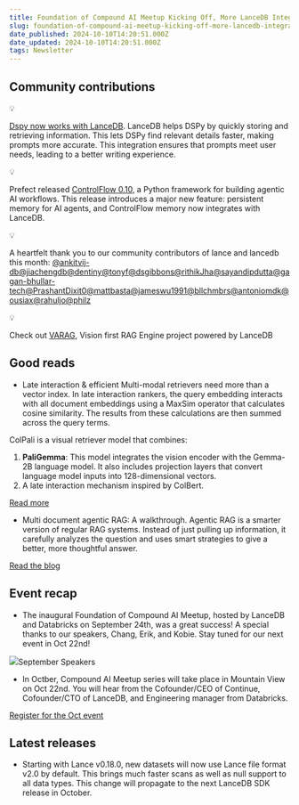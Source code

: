 ```yaml
---
title: Foundation of Compound AI Meetup Kicking Off, More LanceDB Integrations
slug: foundation-of-compound-ai-meetup-kicking-off-more-lancedb-integrations
date_published: 2024-10-10T14:20:51.000Z
date_updated: 2024-10-10T14:20:51.000Z
tags: Newsletter
---
```


## Community contributions

💡

[Dspy now works with LanceDB](https://github.com/stanfordnlp/dspy/pull/1444). LanceDB helps DSPy by quickly storing and retrieving information. This lets DSPy find relevant details faster, making prompts more accurate. This integration ensures that prompts meet user needs, leading to a better writing experience.

💡

Prefect released [ControlFlow 0.10](https://www.jlowin.dev/blog/controlflow-0-10-total-recall), a Python framework for building agentic AI workflows. This release introduces a major new feature: persistent memory for AI agents, and ControlFlow memory now integrates with LanceDB.

💡

A heartfelt thank you to our community contributors of lance and lancedb this month: [@ankitvij-db](https://github.com/ankitvij-db)[@jiachengdb](https://github.com/jiachengdb)[@dentiny](https://github.com/dentiny)[@tonyf](https://github.com/tonyf)[@dsgibbons](https://github.com/dsgibbons)[@rithikJha](https://github.com/rithikJha)[@sayandipdutta](https://github.com/sayandipdutta)[@gagan-bhullar-tech](https://github.com/gagan-bhullar-tech)[@PrashantDixit0](https://github.com/PrashantDixit0)[@mattbasta](https://github.com/mattbasta)[@jameswu1991](https://github.com/jameswu1991)[@bllchmbrs](https://github.com/bllchmbrs)[@antoniomdk](https://github.com/antoniomdk)[@ousiax](https://github.com/ousiax)[@rahuljo](https://github.com/rahuljo)[@philz](https://github.com/philz)

💡

 Check out [VARAG](https://github.com/adithya-s-k/VARAG), Vision first RAG Engine project powered by LanceDB

## Good reads

- Late interaction & efficient Multi-modal retrievers need more than a vector index. In late interaction rankers, the query embedding interacts with all document embeddings using a MaxSim operator that calculates cosine similarity. The results from these calculations are then summed across the query terms.

ColPali is a visual retriever model that combines:

1. **PaliGemma**: This model integrates the vision encoder with the Gemma-2B language model. It also includes projection layers that convert language model inputs into 128-dimensional vectors.
2. A late interaction mechanism inspired by ColBert.

[Read more](__GHOST_URL__/late-interaction-efficient-multi-modal-retrievers-need-more-than-just-a-vector-index/)

- Multi document agentic RAG: A walkthrough. Agentic RAG is a smarter version of regular RAG systems. Instead of just pulling up information, it carefully analyzes the question and uses smart strategies to give a better, more thoughtful answer.

[Read the blog](__GHOST_URL__/multi-document-agentic-rag-a-walkthrough/)

## Event recap

- The inaugural Foundation of Compound AI Meetup, hosted by LanceDB and Databricks on September 24th, was a great success! A special thanks to our speakers, Chang, Erik, and Kobie. Stay tuned for our next event in Oct 22nd!

![](https://lh7-rt.googleusercontent.com/docsz/AD_4nXehOlYgg4Efnvn4nudK-dGK2m7pUpo9I2rJOP4CsCUjiTT4TotrRuZ67l7tvF944ggIumN2BfX1kfvbSCULEFTuTAbUaTN2bMcw4rRNKqq9c2qCL1MInw9LBnXmp8eDE1lzflHcTtcGuH4g2xSnTsuBxuE?key=o--pG56DtXOa6F9Q5uDx_w)September Speakers
- In Octber, Compound AI Meetup series will take place in Mountain View on Oct 22nd. You will hear from the Cofounder/CEO of Continue, Cofounder/CTO of LanceDB, and Engineering manager from Databricks. 

[Register for the Oct event](https://lu.ma/hfqn3lj3)

## Latest releases

- Starting with Lance v0.18.0, new datasets will now use Lance file format v2.0 by default. This brings much faster scans as well as null support to all data types. This change will propagate to the next LanceDB SDK release in October.

